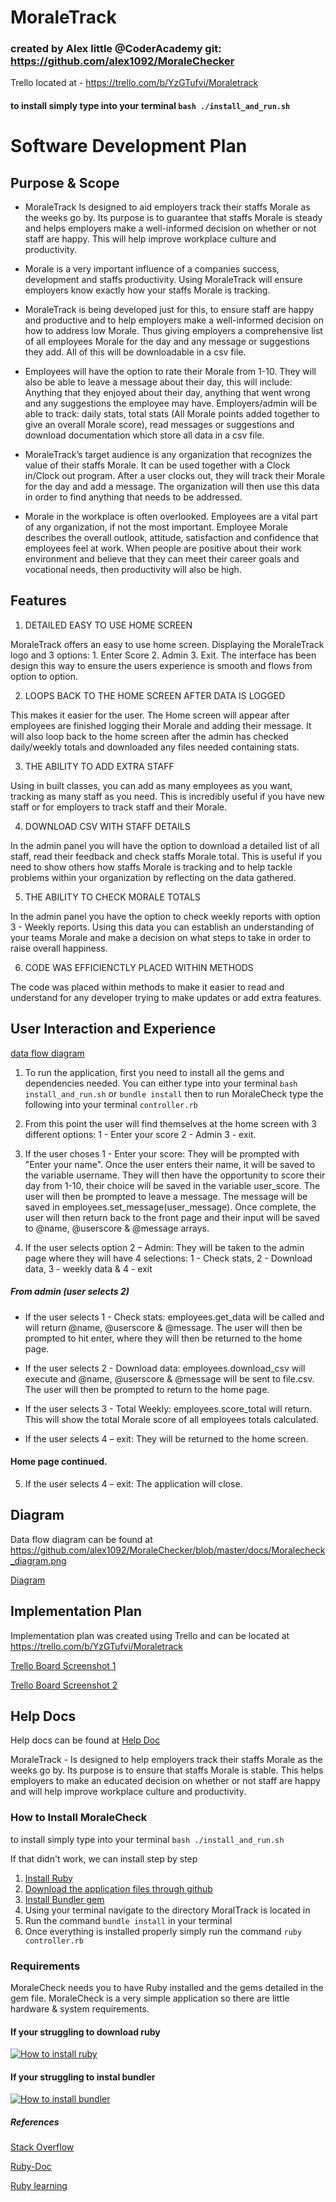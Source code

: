 # MoraleTrack

### created by Alex little @CoderAcademy git: https://github.com/alex1092/MoraleChecker

Trello located at - https://trello.com/b/YzGTufvi/Moraletrack

#### to install simply type into your terminal ``` bash ./install_and_run.sh ```

# Software Development Plan

## Purpose & Scope

- MoraleTrack Is designed to aid employers track their staffs Morale as the weeks go by. Its purpose is to guarantee that staffs Morale is steady and helps employers make a well-informed decision on whether or not staff are happy. This will help improve workplace culture and productivity. 

- Morale is a very important influence of a companies success, development and staffs productivity. Using MoraleTrack will ensure employers know exactly how your staffs Morale is tracking. 

- MoraleTrack is being developed just for this, to ensure staff are happy and productive and to help employers make a well-informed decision on how to address low Morale. Thus giving employers a comprehensive list of all employees Morale for the day and any message or suggestions they add. All of this will be downloadable in a csv file.

- Employees will have the option to rate their Morale from 1-10. They will also be able to leave a message about their day, this will include: Anything that they enjoyed about their day, anything that went wrong and any suggestions the employee may have. Employers/admin will be able to track: daily stats, total stats (All Morale points added together to give an overall Morale score), read messages or suggestions and download documentation which store all data in a csv file.

- MoraleTrack’s target audience is any organization that recognizes the value of their staffs Morale. It can be used together with a Clock in/Clock out program. After a user clocks out, they will track their Morale for the day and add a message. The organization will then use this data in order to find anything that needs to be addressed.

- Morale in the workplace is often overlooked. Employees are a vital part of any organization, if not the most important. Employee Morale describes the overall outlook, attitude, satisfaction and confidence that employees feel at work. When people are positive about their work environment and believe that they can meet their career goals and vocational needs, then productivity will also be high.

## Features

1. DETAILED EASY TO USE HOME SCREEN

MoraleTrack offers an easy to use home screen. Displaying the MoraleTrack logo and 3 options: 1. Enter Score 2. Admin 3. Exit. The interface has been design this way to ensure the users experience is smooth and flows from option to option. 

2. LOOPS BACK TO THE HOME SCREEN AFTER DATA IS LOGGED

This makes it easier for the user. The Home screen will appear after employees are finished logging their Morale and adding their message. It will also loop back to the home screen after the admin has checked daily/weekly totals and downloaded any files needed containing stats. 

3. THE ABILITY TO ADD EXTRA STAFF

Using in built classes, you can add as many employees as you want, tracking as many staff as you need. This is incredibly useful if you have new staff or for employers to track staff and their Morale.

4. DOWNLOAD CSV WITH STAFF DETAILS

In the admin panel you will have the option to download a detailed list of all staff, read their feedback and check staffs Morale total. This is useful if you need to show others how staffs Morale is tracking and to help tackle problems within your organization by reflecting on the data gathered.

5. THE ABILITY TO CHECK MORALE TOTALS

In the admin panel you have the option to check weekly reports with option 3 - Weekly reports. Using this data you can establish an understanding of your teams Morale and make a decision on what steps to take in order to raise overall happiness. 

6. CODE WAS EFFICIENCTLY PLACED WITHIN METHODS

The code was placed within methods to make it easier to read and understand for any developer trying to make updates or add extra features. 

## User Interaction and Experience

[data flow diagram](https://github.com/alex1092/MoraleChecker/blob/master/docs/moralcheck_diagram.png)

1. To run the application, first you need to install all the gems and dependencies needed. You can either type into your terminal ``` bash install_and_run.sh ``` or ``` bundle install ``` then to run MoraleCheck type the following into your terminal ``` controller.rb ``` 

2. From this point the user will find themselves at the home screen with 3 different options: 1 - Enter your score 2 - Admin 3 - exit. 

3. If the user choses 1 - Enter your score: They will be prompted with "Enter your name". Once the user enters their name, it will be saved to the variable username. They will then have the opportunity to score their day from 1-10, their choice will be saved in the variable user_score.  The user will then be prompted to leave a message. The message will be saved in employees.set_message(user_message). Once complete, the user will then return back to the front page and their input will be saved to @name, @userscore & @message arrays.

4. If the user selects option 2 – Admin: They will be taken to the admin page where they will have 4 selections: 1 - Check stats, 2 - Download data, 3 - weekly data & 4 - exit 

##### From admin (user selects 2)
- If the user selects 1 - Check stats: employees.get_data will be called and will return @name, @userscore & @message. The user will then be prompted to hit enter, where they will then be returned to the home page.

- If the user selects 2 - Download data: employees.download_csv will execute and @name, @userscore & @message will be sent to file.csv.  The user will then be prompted to return to the home page.

- If the user selects 3 - Total Weekly: employees.score_total will return. This will show the total Morale score of all employees totals calculated.

- If the user selects 4 – exit: They will be returned to the home screen.

#### Home page continued.
5. If the user selects 4 – exit: The application will close.

## Diagram

Data flow diagram can be found at https://github.com/alex1092/MoraleChecker/blob/master/docs/Moralecheck_diagram.png

[Diagram](/docs/Moralecheck_diagram.png)

## Implementation Plan

Implementation plan was created using Trello and can be located at https://trello.com/b/YzGTufvi/Moraletrack

[Trello Board Screenshot 1](./docs/trello_board.png)

[Trello Board Screenshot 2](./docs/trello_board2.png)

## Help Docs

Help docs can be found at [Help Doc](./docs/help.md)

MoraleTrack - Is designed to help employers track their staffs Morale as the weeks go by. Its purpose is to ensure that staffs Morale is stable. This helps employers to make an educated decision on whether or not staff are happy and will help improve workplace culture and productivity. 

### How to Install MoraleCheck

to install simply type into your terminal ``` bash ./install_and_run.sh ```

If that didn't work, we can install step by step 

1. [Install Ruby](https://www.ruby-lang.org/en/documentation/installation/)
2. [Download the application files through github ](https://github.com/alex1092/MoraleChecker)
3. [Install Bundler gem](https://bundler.io/)
4. Using your terminal navigate to the directory MoralTrack is located in
5. Run the command ```bundle install``` in your terminal
6. Once everything is installed properly simply run the command ``` ruby controller.rb ```

### Requirements
MoraleCheck needs you to have Ruby installed and the gems detailed in the gem file.  MoraleCheck is a very simple application so there are little hardware & system requirements. 

#### If your struggling to download ruby 

[![How to install ruby](https://youtu.be/dMoK6AxyiUo)](https://youtu.be/dMoK6AxyiUo)

#### If your struggling to instal bundler 

[![How to install bundler](https://youtu.be/lMhoz29A2Jg)](https://youtu.be/lMhoz29A2Jg)

##### References 
[Stack Overflow](https://stackoverflow.com/)

[Ruby-Doc](https://ruby-doc.org/)

[Ruby learning](http://rubylearning.com/)



